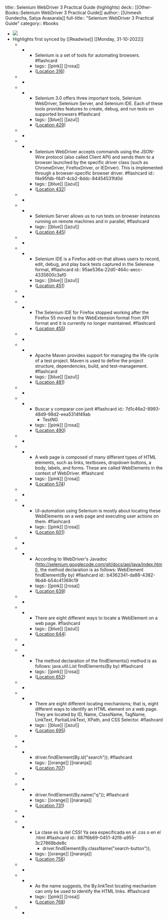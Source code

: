 title:: Selenium WebDriver 3 Practical Guide (highlights)
deck:: [[Other-Books::Selenium WebDriver 3 Practical Guide]]
author:: [[Unmesh Gundecha, Satya Avasarala]]
full-title:: "Selenium WebDriver 3 Practical Guide"
category:: #books

- ![](https://images-na.ssl-images-amazon.com/images/I/51nYrf6CcmL._SL200_.jpg)
- Highlights first synced by [[Readwise]] [[Monday, 31-10-2022]]
	- -
		- Selenium is a set of tools for automating browsers. #flashcard
		- tags:: [[pink]] [[rosa]]
		- ([Location 316](https://readwise.io/to_kindle?action=open&asin=B07BJKWB1J&location=316))
	- -
	- -
		- Selenium 3.0 offers three important tools, Selenium WebDriver, Selenium Server, and Selenium IDE. Each of these tools provides features to create, debug, and run tests on supported browsers #flashcard
		- tags:: [[blue]] [[azul]]
		- ([Location 429](https://readwise.io/to_kindle?action=open&asin=B07BJKWB1J&location=429))
	- -
	- -
		- Selenium WebDriver accepts commands using the JSON-Wire protocol (also called Client API) and sends them to a browser launched by the specific driver class (such as ChromeDriver, FirefoxDriver, or IEDriver). This is implemented through a browser-specific browser driver. #flashcard
		  id:: f4e95fdb-f4d1-4cb2-8ddc-84454531fd0d
		- tags:: [[blue]] [[azul]]
		- ([Location 432](https://readwise.io/to_kindle?action=open&asin=B07BJKWB1J&location=432))
	- -
	- -
		- Selenium Server allows us to run tests on browser instances running on remote machines and in parallel, #flashcard
		- tags:: [[blue]] [[azul]]
		- ([Location 445](https://readwise.io/to_kindle?action=open&asin=B07BJKWB1J&location=445))
	- -
	- -
		- Selenium IDE is a Firefox add-on that allows users to record, edit, debug, and play back tests captured in the Selenese format, #flashcard
		  id:: 95ae536a-22d0-464c-aecc-4335600c3af0
		- tags:: [[blue]] [[azul]]
		- ([Location 451](https://readwise.io/to_kindle?action=open&asin=B07BJKWB1J&location=451))
	- -
	- -
		- The Selenium IDE for Firefox stopped working after the Firefox 55 moved to the WebExtension format from XPI format and it is currently no longer maintained. #flashcard
		- ([Location 455](https://readwise.io/to_kindle?action=open&asin=B07BJKWB1J&location=455))
	- -
	- -
		- Apache Maven provides support for managing the life cycle of a test project. Maven is used to define the project structure, dependencies, build, and test-management. #flashcard
		- tags:: [[blue]] [[azul]]
		- ([Location 481](https://readwise.io/to_kindle?action=open&asin=B07BJKWB1J&location=481))
	- -
	- -
		- Buscar y comparar con junit #flashcard
		  id:: 7d1c46e2-8993-48d9-98d2-eea5314f49ab
			- TestNG
		- tags:: [[pink]] [[rosa]]
		- ([Location 490](https://readwise.io/to_kindle?action=open&asin=B07BJKWB1J&location=490))
	- -
	- -
		- A web page is composed of many different types of HTML elements, such as links, textboxes, dropdown buttons, a body, labels, and forms. These are called WebElements in the context of WebDriver. #flashcard
		- tags:: [[pink]] [[rosa]]
		- ([Location 574](https://readwise.io/to_kindle?action=open&asin=B07BJKWB1J&location=574))
	- -
	- -
		- UI-automation using Selenium is mostly about locating these WebElements on a web page and executing user actions on them. #flashcard
		- tags:: [[pink]] [[rosa]]
		- ([Location 601](https://readwise.io/to_kindle?action=open&asin=B07BJKWB1J&location=601))
	- -
	- -
		- According to WebDriver's Javadoc (http://selenium.googlecode.com/git/docs/api/java/index.html), the method declaration is as follows: WebElement findElement(By by) #flashcard
		  id:: b4362341-da88-4382-9bd4-b54c41369c19
		- tags:: [[pink]] [[rosa]]
		- ([Location 639](https://readwise.io/to_kindle?action=open&asin=B07BJKWB1J&location=639))
	- -
	- -
		- There are eight different ways to locate a WebElement on a web page. #flashcard
		- tags:: [[blue]] [[azul]]
		- ([Location 644](https://readwise.io/to_kindle?action=open&asin=B07BJKWB1J&location=644))
	- -
	- -
		- The method declaration of the findElements() method is as follows: java.util.List findElements(By by) #flashcard
		- tags:: [[pink]] [[rosa]]
		- ([Location 652](https://readwise.io/to_kindle?action=open&asin=B07BJKWB1J&location=652))
	- -
	- -
		- There are eight different locating mechanisms; that is, eight different ways to identify an HTML element on a web page. They are located by ID, Name, ClassName, TagName, LinkText, PartialLinkText, XPath, and CSS Selector. #flashcard
		- tags:: [[blue]] [[azul]]
		- ([Location 695](https://readwise.io/to_kindle?action=open&asin=B07BJKWB1J&location=695))
	- -
	- -
		- driver.findElement(By.id("search")); #flashcard
		- tags:: [[orange]] [[naranja]]
		- ([Location 707](https://readwise.io/to_kindle?action=open&asin=B07BJKWB1J&location=707))
	- -
	- -
		- driver.findElement(By.name("q")); #flashcard
		- tags:: [[orange]] [[naranja]]
		- ([Location 731](https://readwise.io/to_kindle?action=open&asin=B07BJKWB1J&location=731))
	- -
	- -
		- La clase es la del CSS! Ya sea especificada en el .css o en el .html #flashcard
		  id:: 887f6b69-0451-42f8-a955-3c27868bde8c
			- driver.findElement(By.className("search-button"));
		- tags:: [[orange]] [[naranja]]
		- ([Location 756](https://readwise.io/to_kindle?action=open&asin=B07BJKWB1J&location=756))
	- -
	- -
		- As the name suggests, the By.linkText locating mechanism can only be used to identify the HTML links. #flashcard
		- tags:: [[pink]] [[rosa]]
		- ([Location 768](https://readwise.io/to_kindle?action=open&asin=B07BJKWB1J&location=768))
	- -